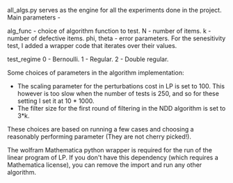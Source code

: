 all_algs.py serves as the engine for all the experiments done in the project. 
Main parameters -

alg_func - choice of algorithm function to test.
N - number of items.
k - number of defective items.
phi, theta - error parameters. For the senesitivity test, I added a wrapper code that iterates over their values. 

test_regime 0 - Bernoulli. 1 - Regular. 2 - Double regular.


Some choices of parameters in the algorithm implementation:
- The scaling parameter for the perturbations cost in LP is set to 100. This however is too slow when the number of tests is 250, and so for these setting I set it at 10 * 1000.
- The filter size for the first round of filtering in the NDD algorithm is set to 3*k. 

These choices are based on running a few cases and choosing a reasonably performing parameter (They are not cherry picked!). 

The wolfram Mathematica python wrapper is required for the run of the linear program of LP. If you don't have this dependency (which requires a Mathematica license), you can remove the import and run any other algorithm. 
